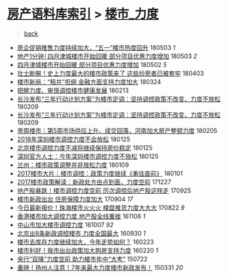 [房产语料库索引](../../README.md)  > [楼市_力度](楼市_力度.md)
====
> [back](../README.md)

- [房企促销推售力度持续加大，“五一”楼市热度回升](http://jkwz.applinzi.com/ittc/7098941187635545105.html#%E6%88%BF%E4%BC%81%E4%BF%83%E9%94%80%E6%8E%A8%E5%94%AE%E5%8A%9B%E5%BA%A6%E6%8C%81%E7%BB%AD%E5%8A%A0%E5%A4%A7%EF%BC%8C%E2%80%9C%E4%BA%94%E4%B8%80%E2%80%9D%E6%A5%BC%E5%B8%82%E7%83%AD%E5%BA%A6%E5%9B%9E%E5%8D%87) 180503 *1* 
- [地产1分钟│四月津城楼市开始回暖 部分项目优惠力度增加](http://jkwz.applinzi.com/ittc/7098939091741836304.html#%E5%9C%B0%E4%BA%A71%E5%88%86%E9%92%9F%E2%94%82%E5%9B%9B%E6%9C%88%E6%B4%A5%E5%9F%8E%E6%A5%BC%E5%B8%82%E5%BC%80%E5%A7%8B%E5%9B%9E%E6%9A%96+%E9%83%A8%E5%88%86%E9%A1%B9%E7%9B%AE%E4%BC%98%E6%83%A0%E5%8A%9B%E5%BA%A6%E5%A2%9E%E5%8A%A0) 180503 *2* 
- [四月津城楼市开始回暖 部分项目优惠力度增加](http://jkwz.applinzi.com/ittc/7098434086005900299.html#%E5%9B%9B%E6%9C%88%E6%B4%A5%E5%9F%8E%E6%A5%BC%E5%B8%82%E5%BC%80%E5%A7%8B%E5%9B%9E%E6%9A%96+%E9%83%A8%E5%88%86%E9%A1%B9%E7%9B%AE%E4%BC%98%E6%83%A0%E5%8A%9B%E5%BA%A6%E5%A2%9E%E5%8A%A0) 180502 *5* 
- [壮士断腕！史上力度最大的楼市政策来了 这些炒房者已被套牢](http://jkwz.applinzi.com/ittc/7087752360724268049.html#%E5%A3%AE%E5%A3%AB%E6%96%AD%E8%85%95%EF%BC%81%E5%8F%B2%E4%B8%8A%E5%8A%9B%E5%BA%A6%E6%9C%80%E5%A4%A7%E7%9A%84%E6%A5%BC%E5%B8%82%E6%94%BF%E7%AD%96%E6%9D%A5%E4%BA%86+%E8%BF%99%E4%BA%9B%E7%82%92%E6%88%BF%E8%80%85%E5%B7%B2%E8%A2%AB%E5%A5%97%E7%89%A2) 180403  
- [楼市新局：“租共”担纲 金融方面支持力度加大](http://jkwz.applinzi.com/ittc/7083949569832649744.html#%E6%A5%BC%E5%B8%82%E6%96%B0%E5%B1%80%EF%BC%9A%E2%80%9C%E7%A7%9F%E5%85%B1%E2%80%9D%E6%8B%85%E7%BA%B2+%E9%87%91%E8%9E%8D%E6%96%B9%E9%9D%A2%E6%94%AF%E6%8C%81%E5%8A%9B%E5%BA%A6%E5%8A%A0%E5%A4%A7) 180324  
- [把握力度、审慎调控楼市健康发展](http://jkwz.applinzi.com/ittc/7069348960227820550.html#%E6%8A%8A%E6%8F%A1%E5%8A%9B%E5%BA%A6%E3%80%81%E5%AE%A1%E6%85%8E%E8%B0%83%E6%8E%A7%E6%A5%BC%E5%B8%82%E5%81%A5%E5%BA%B7%E5%8F%91%E5%B1%95) 180213  
- [长沙发布“三年行动计划方案”为楼市定调：坚持调控政策不改变、力度不放松](http://jkwz.applinzi.com/ittc/7068010707843286033.html#%E9%95%BF%E6%B2%99%E5%8F%91%E5%B8%83%E2%80%9C%E4%B8%89%E5%B9%B4%E8%A1%8C%E5%8A%A8%E8%AE%A1%E5%88%92%E6%96%B9%E6%A1%88%E2%80%9D%E4%B8%BA%E6%A5%BC%E5%B8%82%E5%AE%9A%E8%B0%83%EF%BC%9A%E5%9D%9A%E6%8C%81%E8%B0%83%E6%8E%A7%E6%94%BF%E7%AD%96%E4%B8%8D%E6%94%B9%E5%8F%98%E3%80%81%E5%8A%9B%E5%BA%A6%E4%B8%8D%E6%94%BE%E6%9D%BE) 180209  
- [长沙发布“三年行动计划方案”为楼市定调：坚持调控政策不改变、力度不放松](http://jkwz.applinzi.com/ittc/7068001225432105991.html#%E9%95%BF%E6%B2%99%E5%8F%91%E5%B8%83%E2%80%9C%E4%B8%89%E5%B9%B4%E8%A1%8C%E5%8A%A8%E8%AE%A1%E5%88%92%E6%96%B9%E6%A1%88%E2%80%9D%E4%B8%BA%E6%A5%BC%E5%B8%82%E5%AE%9A%E8%B0%83%EF%BC%9A%E5%9D%9A%E6%8C%81%E8%B0%83%E6%8E%A7%E6%94%BF%E7%AD%96%E4%B8%8D%E6%94%B9%E5%8F%98%E3%80%81%E5%8A%9B%E5%BA%A6%E4%B8%8D%E6%94%BE%E6%9D%BE) 180209  
- [壹周楼市｜第5周市场供应上升、成交回落，河南加大房产整顿力度](http://jkwz.applinzi.com/ittc/7066672547066545159.html#%E5%A3%B9%E5%91%A8%E6%A5%BC%E5%B8%82%EF%BD%9C%E7%AC%AC5%E5%91%A8%E5%B8%82%E5%9C%BA%E4%BE%9B%E5%BA%94%E4%B8%8A%E5%8D%87%E3%80%81%E6%88%90%E4%BA%A4%E5%9B%9E%E8%90%BD%EF%BC%8C%E6%B2%B3%E5%8D%97%E5%8A%A0%E5%A4%A7%E6%88%BF%E4%BA%A7%E6%95%B4%E9%A1%BF%E5%8A%9B%E5%BA%A6) 180205  
- [2018年深圳楼市调控力度不会放松](http://jkwz.applinzi.com/ittc/7062591203571139600.html#2018%E5%B9%B4%E6%B7%B1%E5%9C%B3%E6%A5%BC%E5%B8%82%E8%B0%83%E6%8E%A7%E5%8A%9B%E5%BA%A6%E4%B8%8D%E4%BC%9A%E6%94%BE%E6%9D%BE) 180125  
- [北京楼市调控力度不减将继续保持房价稳定](http://jkwz.applinzi.com/ittc/7062443735407657994.html#%E5%8C%97%E4%BA%AC%E6%A5%BC%E5%B8%82%E8%B0%83%E6%8E%A7%E5%8A%9B%E5%BA%A6%E4%B8%8D%E5%87%8F%E5%B0%86%E7%BB%A7%E7%BB%AD%E4%BF%9D%E6%8C%81%E6%88%BF%E4%BB%B7%E7%A8%B3%E5%AE%9A) 180125  
- [深圳官方人士：今年深圳楼市调控力度不放松](http://jkwz.applinzi.com/ittc/7062442347868980235.html#%E6%B7%B1%E5%9C%B3%E5%AE%98%E6%96%B9%E4%BA%BA%E5%A3%AB%EF%BC%9A%E4%BB%8A%E5%B9%B4%E6%B7%B1%E5%9C%B3%E6%A5%BC%E5%B8%82%E8%B0%83%E6%8E%A7%E5%8A%9B%E5%BA%A6%E4%B8%8D%E6%94%BE%E6%9D%BE) 180125  
- [兰州：楼市政策调整并非放松力度](http://jkwz.applinzi.com/ittc/7056480951914202123.html#%E5%85%B0%E5%B7%9E%EF%BC%9A%E6%A5%BC%E5%B8%82%E6%94%BF%E7%AD%96%E8%B0%83%E6%95%B4%E5%B9%B6%E9%9D%9E%E6%94%BE%E6%9D%BE%E5%8A%9B%E5%BA%A6) 180109  
- [2017楼市大片｜楼市调控：政策力度继续《勇往直前》](http://jkwz.applinzi.com/ittc/7053464194039415824.html#2017%E6%A5%BC%E5%B8%82%E5%A4%A7%E7%89%87%EF%BD%9C%E6%A5%BC%E5%B8%82%E8%B0%83%E6%8E%A7%EF%BC%9A%E6%94%BF%E7%AD%96%E5%8A%9B%E5%BA%A6%E7%BB%A7%E7%BB%AD%E3%80%8A%E5%8B%87%E5%BE%80%E7%9B%B4%E5%89%8D%E3%80%8B) 180101  
- [2017楼市政策解读：新政处方由点到面，力度空前](http://jkwz.applinzi.com/ittc/7051815909826495505.html#2017%E6%A5%BC%E5%B8%82%E6%94%BF%E7%AD%96%E8%A7%A3%E8%AF%BB%EF%BC%9A%E6%96%B0%E6%94%BF%E5%A4%84%E6%96%B9%E7%94%B1%E7%82%B9%E5%88%B0%E9%9D%A2%EF%BC%8C%E5%8A%9B%E5%BA%A6%E7%A9%BA%E5%89%8D) 171227  
- [地产股暴跌！楼市调控力度空前 历次调控后地产股这样走](http://jkwz.applinzi.com/ittc/7017249300697056273.html#%E5%9C%B0%E4%BA%A7%E8%82%A1%E6%9A%B4%E8%B7%8C%EF%BC%81%E6%A5%BC%E5%B8%82%E8%B0%83%E6%8E%A7%E5%8A%9B%E5%BA%A6%E7%A9%BA%E5%89%8D+%E5%8E%86%E6%AC%A1%E8%B0%83%E6%8E%A7%E5%90%8E%E5%9C%B0%E4%BA%A7%E8%82%A1%E8%BF%99%E6%A0%B7%E8%B5%B0) 170925  
- [楼市新政出台 住房保障力度加大](http://jkwz.applinzi.com/ittc/7009477103068922897.html#%E6%A5%BC%E5%B8%82%E6%96%B0%E6%94%BF%E5%87%BA%E5%8F%B0+%E4%BD%8F%E6%88%BF%E4%BF%9D%E9%9A%9C%E5%8A%9B%E5%BA%A6%E5%8A%A0%E5%A4%A7) 170904 *17* 
- [今日最新报价！珠海楼市火火火 楼盘推货力度大大大](http://jkwz.applinzi.com/ittc/7004533618234622993.html#%E4%BB%8A%E6%97%A5%E6%9C%80%E6%96%B0%E6%8A%A5%E4%BB%B7%EF%BC%81%E7%8F%A0%E6%B5%B7%E6%A5%BC%E5%B8%82%E7%81%AB%E7%81%AB%E7%81%AB+%E6%A5%BC%E7%9B%98%E6%8E%A8%E8%B4%A7%E5%8A%9B%E5%BA%A6%E5%A4%A7%E5%A4%A7%E5%A4%A7) 170822 *9* 
- [香港楼市加大调控力度 地产股全线重挫](http://jkwz.applinzi.com/ittc/6897954712854217732.html#%E9%A6%99%E6%B8%AF%E6%A5%BC%E5%B8%82%E5%8A%A0%E5%A4%A7%E8%B0%83%E6%8E%A7%E5%8A%9B%E5%BA%A6+%E5%9C%B0%E4%BA%A7%E8%82%A1%E5%85%A8%E7%BA%BF%E9%87%8D%E6%8C%AB) 161108 *1* 
- [中山市加大楼市调控力度](http://jkwz.applinzi.com/ittc/6886173390859142149.html#%E4%B8%AD%E5%B1%B1%E5%B8%82%E5%8A%A0%E5%A4%A7%E6%A5%BC%E5%B8%82%E8%B0%83%E6%8E%A7%E5%8A%9B%E5%BA%A6) 161007 *92* 
- [北京出8条新政调控楼市 力度全国最大](http://jkwz.applinzi.com/ittc/6883755775725405189.html#%E5%8C%97%E4%BA%AC%E5%87%BA8%E6%9D%A1%E6%96%B0%E6%94%BF%E8%B0%83%E6%8E%A7%E6%A5%BC%E5%B8%82+%E5%8A%9B%E5%BA%A6%E5%85%A8%E5%9B%BD%E6%9C%80%E5%A4%A7) 160930 *1* 
- [楼市去库存力度继续加大，今年走势如何？](http://jkwz.applinzi.com/ittc/6802114614846292997.html#%E6%A5%BC%E5%B8%82%E5%8E%BB%E5%BA%93%E5%AD%98%E5%8A%9B%E5%BA%A6%E7%BB%A7%E7%BB%AD%E5%8A%A0%E5%A4%A7%EF%BC%8C%E4%BB%8A%E5%B9%B4%E8%B5%B0%E5%8A%BF%E5%A6%82%E4%BD%95%EF%BC%9F) 160223  
- [楼市利好！我市出台政策加大购房支持力度](http://jkwz.applinzi.com/ittc/6801008097103447045.html#%E6%A5%BC%E5%B8%82%E5%88%A9%E5%A5%BD%EF%BC%81%E6%88%91%E5%B8%82%E5%87%BA%E5%8F%B0%E6%94%BF%E7%AD%96%E5%8A%A0%E5%A4%A7%E8%B4%AD%E6%88%BF%E6%94%AF%E6%8C%81%E5%8A%9B%E5%BA%A6) 160220 *1* 
- [央行“双降”力度空前 助力楼市年中“大考”](http://jkwz.applinzi.com/ittc/547650614975239841.html#%E5%A4%AE%E8%A1%8C%E2%80%9C%E5%8F%8C%E9%99%8D%E2%80%9D%E5%8A%9B%E5%BA%A6%E7%A9%BA%E5%89%8D+%E5%8A%A9%E5%8A%9B%E6%A5%BC%E5%B8%82%E5%B9%B4%E4%B8%AD%E2%80%9C%E5%A4%A7%E8%80%83%E2%80%9D) 150722  
- [重磅！扬州人注意！7年来最大力度楼市新政发布！](http://jkwz.applinzi.com/ittc/547650611401058381.html#%E9%87%8D%E7%A3%85%EF%BC%81%E6%89%AC%E5%B7%9E%E4%BA%BA%E6%B3%A8%E6%84%8F%EF%BC%817%E5%B9%B4%E6%9D%A5%E6%9C%80%E5%A4%A7%E5%8A%9B%E5%BA%A6%E6%A5%BC%E5%B8%82%E6%96%B0%E6%94%BF%E5%8F%91%E5%B8%83%EF%BC%81) 150331 *20* 

